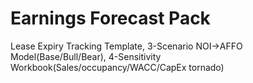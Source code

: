 # Earnings Forecast Pack
Lease Expiry Tracking Template, 3-Scenario NOI→AFFO Model(Base/Bull/Bear), 4-Sensitivity Workbook(Sales/occupancy/WACC/CapEx tornado)

